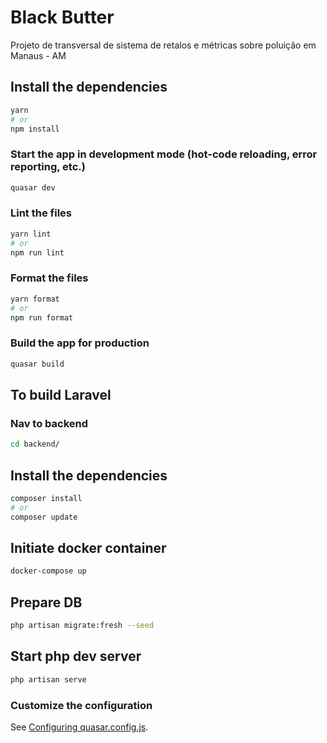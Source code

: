 # Black Butter

Projeto de transversal de sistema de retalos e métricas sobre poluição em Manaus - AM

## Install the dependencies
```bash
yarn
# or
npm install
```

### Start the app in development mode (hot-code reloading, error reporting, etc.)
```bash
quasar dev
```


### Lint the files
```bash
yarn lint
# or
npm run lint
```


### Format the files
```bash
yarn format
# or
npm run format
```



### Build the app for production
```bash
quasar build
```


## To build Laravel

### Nav to backend
```bash
cd backend/
```

## Install the dependencies
```bash
composer install
# or
composer update
```

## Initiate docker container
```bash
docker-compose up
```

## Prepare DB
```bash
php artisan migrate:fresh --seed
```

## Start php dev server
```bash
php artisan serve
```

### Customize the configuration
See [Configuring quasar.config.js](https://v2.quasar.dev/quasar-cli-vite/quasar-config-js).
